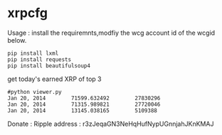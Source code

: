 xrpcfg
======

Usage :
install the requiremnts,modfiy the wcg account id of the wcgid below.
    
    pip install lxml
    pip install requests
    pip install beautifulsoup4



get today's earned XRP of top 3


    #python viewer.py 
    Jan 20, 2014        71599.632492        27830296
    Jan 20, 2014        71315.989821        27720046
    Jan 20, 2014        13145.038165        5109388

Donate : Ripple address : r3zJeqaGN3NeHqHufNypUGnnjahJKnKMAJ
